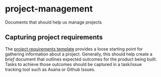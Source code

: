 # project-management

Documents that should help us manage projects

## Capturing project requirements

The [project requirements template](requirements-template.md) provides a loose starting point for gathering information about a project. Generally, this should help create a *brief* document that outlines expected outcomes for the product being built. Tasks to achieve those outcomes should be captured in a task/issue tracking tool such as Asana or Github Issues.
